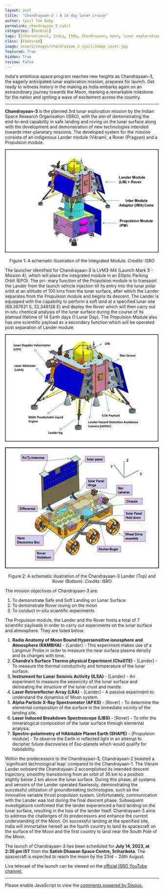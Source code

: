 ```yaml
---
layout: post
title:  "Chandrayaan-3 : A 14 day lunar cruise"
author: Cysil Tom Baby
permalink: chandrayaan_3_cysil
categories: [General]
tags: [International, India, ISRO, Chandrayaan, moon, lunar exploration]
class: [Featured]
image: assets/images/chandrayaan_3_cysil/image_cover.jpg
featured: True
hidden: True
review: False
---
```

>
India's ambitious space program reaches new heights as Chandrayaan-3, the eagerly anticipated lunar exploration mission, prepares for launch. Get ready to witness history in the making as India embarks again on an extraordinary journey towards the Moon, marking a remarkable milestone for the nation and igniting a wave of excitement across the country.
>
---

<b>Chandrayaan-3</b> is the planned 3rd lunar exploration mission by the Indian Space Research Organisation (ISRO), with the aim of demonstrating the end-to-end capability in safe landing and roving on the lunar surface along with the development and demonstration of new technologies intended towards inter-planetary missions. The developed system for the mission consists of an indigenous Lander module (Vikram), a Rover (Pragyan) and a Propulsion module.

<p align="center">
  <img src="../assets/images/chandrayaan_3_cysil/image1.png">
</p>

<p align = "center">
Figure 1: A schematic illustration of the Integrated Module. <em>Credits:</em> ISRO
</p> 

The launcher identified for Chandrayaan-3 is LVM3-M4 (Launch Mark 3 - Mission 4), which will place the integrated module in an Elliptic Parking Orbit (EPO). The pri- mary function of the Propulsion module is to transport the Lander from the launch vehicle injection till its entry into the lunar polar orbit at an altitude of 100 kms from the lunar surface, after which the Lander separates from the Propulsion module and begins its descent. The Lander is equipped with the capability to perform a soft land at a specified lunar site (69.367621 S, 32.348126 E) and deploy the Rover which will then carry out in-situ chemical analysis of the lunar surface during the course of its planned lifetime of 14 Earth days (1 Lunar Day). The Propulsion Module also has one scientific payload as a secondary function which will be operated post separation of Lander module. 

<p align="center">
  <img src="../assets/images/chandrayaan_3_cysil/image2a.png">
</p>

<p align="center">
  <img src="../assets/images/chandrayaan_3_cysil/image2b.png">
</p>

<p align = "center">
Figure 2: A schematic illustration of the Chandrayaan-3 Lander (Top) and Rover (Bottom). <em>Credits:</em> ISRO
</p> 


The mission objectives of Chandrayaan-3 are:
1. To demonstrate Safe and Soft Landing on Lunar Surface
2. To demonstrate Rover roving on the moon
3. To conduct in-situ scientific experiments

The Propulsion module, the Lander and the Rover hosts a total of 7 scientific payloads
in order to carry out experiments on the lunar surface and atmosphere. They are listed
below.

1. <b>Radio Anatomy of Moon Bound Hypersensitive ionosphere and Atmosphere
(RAMBHA)</b> - [Lander] - This experiment makes use of a Langmuir Probe in order to measure the near surface plasma density and its changes with time.
2. <b>Chandra’s Surface Thermo physical Experiment (ChaSTE)</b> - [Lander] - To measure the thermal conductivity and temperature of the lunar surface.
3. <b>Instrument for Lunar Seismic Activity (ILSA)</b> - [Lander] - An experiment to measure the seismicity of the lunar surface and delineating the structure of the lunar crust and mantle.
4. <b>Laser Retroreflector Array (LRA)</b> - [Lander] - A passive experiment to understand the dynamics of Moon system.
5. <b>Alpha Particle X-Ray Spectrometer (APXS)</b> - [Rover] - To determine the elemental composition of the surface in the immediate vicinity of the landing site.
6. <b>Laser Induced Breakdown Spectroscope (LIBS)</b> - [Rover] - To infer the mineralogical composition of the lunar surface through elemental analysis.
7. <b>Spectro-polarimetry of HAbitable Planet Earth (SHAPE)</b> - [Propulsion module] - To observe the Earth in reflected light in an attempt to decipher future discoveries of Exo-planets which would qualify for habitability.

Within the predecessors to the Chandrayaan-3, Chandrayaan-2 boasted a 'significant technological leap' compared to the Chandrayaan-1. The Vikram Lander onboard the Chandrayaan-2 accomplished its intended descent trajectory, smoothly transitioning from an orbit of 35 km to a position slightly below 2 km above the lunar surface. During this phase, all systems and sensors of the Lander operated flawlessly, demonstrating the successful utilization of groundbreaking technologies, such as the innovative variable thrust propulsion system. Unfortunately, communication with the Lander was lost during the final descent phase. Subsequent investigations confirmed that the lander experienced a hard landing on the lunar surface, resulting in the loss of the lander itself. Chandrayaan-3 aims to address the challenges of its predecessors and enhance the current understanding of the Moon. On successful landing at the specified site, India will immortalise herself as the fourth country to land its spacecraft on the surface of the Moon and the first country to land near the South Pole of the Moon.

The launch of Chandrayaan-3 has been scheduled for <b>July 14, 2023, at 2:35 pm IST</b> from the <b>Satish Dhawan Space Centre, Sriharikota</b>. The spacecraft is expected to reach the moon by the 23rd − 24th August.

Live telecast of the launch can be viewed on the <a href="https://www.youtube.com/live/q2ueCg9bvvQ?feature=share" target="_blank"> official ISRO YouTube channel.</a>

---

<div id="disqus_thread"></div>
<script>
    /**
    *  RECOMMENDED CONFIGURATION VARIABLES: EDIT AND UNCOMMENT THE SECTION BELOW TO INSERT DYNAMIC VALUES FROM YOUR PLATFORM OR CMS.
    *  LEARN WHY DEFINING THESE VARIABLES IS IMPORTANT: https://disqus.com/admin/universalcode/#configuration-variables    */
    /*
    var disqus_config = function () {
    this.page.url = PAGE_URL;  // Replace PAGE_URL with your page's canonical URL variable
    this.page.identifier = PAGE_IDENTIFIER; // Replace PAGE_IDENTIFIER with your page's unique identifier variable
    };
    */
    (function() { // DON'T EDIT BELOW THIS LINE
    var d = document, s = d.createElement('script');
    s.src = 'https://cosmicvarta-in.disqus.com/embed.js';
    s.setAttribute('data-timestamp', +new Date());
    (d.head || d.body).appendChild(s);
    })();
</script>
<noscript>Please enable JavaScript to view the <a href="https://disqus.com/?ref_noscript">comments powered by Disqus.</a></noscript>
